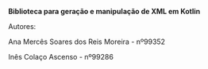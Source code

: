 **Biblioteca para geração e manipulação de XML em Kotlin**

Autores:

  Ana Mercês Soares dos Reis Moreira - nº99352
  
  Inês Colaço Ascenso - nº99286
